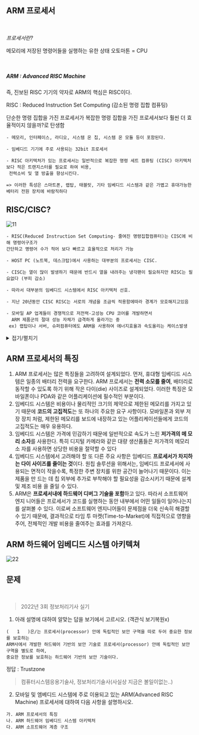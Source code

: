 
## ARM 프로세서

<br>

*프로세서란?*

 메모리에 저장된 명령어들을 실행하는 유한 상태 오토마톤 = CPU

<br>

##### ARM : Advanced RISC Machine

즉, 진보된 RISC 기기의 약자로 ARM의 핵심은 RISC이다.

RISC : Reduced Instruction Set Computing (감소된 명령 집합 컴퓨팅)

단순한 명령 집합을 가진 프로세서가 복잡한 명령 집합을 가진 프로세서보다 훨씬 더 효율적이지 않을까?로 탄생함

```
- 메모리, 인터페이스, 라디오, 시스템 온 칩, 시스템 온 모듈 등이 포함된다.

- 임베디드 기기에 주로 사용되는 32bit 프로세서

- RISC 아키텍처가 있는 프로세서는 일반적으로 복잡한 명령 세트 컴퓨팅 (CISC) 아키텍처보다 적은 트랜지스터를 필요로 하여 비용,
 전력소비 및 열 방출을 향상시킨다.

=> 이러한 특성은 스마트폰, 랩탑, 태블릿, 기타 임베디드 시스템과 같은 가볍고 휴대가능한 베터리 전원 장치에 바람직하다
```
## RISC/CISC?
![11](https://github.com/NoRuTnT/practice/assets/114069644/91e48154-536a-4435-9f1b-b45c087fcbc1)

```
- RISC(Reduced Instruction Set Computing- 줄여진 명령집합컴퓨터)는 CISC에 비해 명령어구조가
간단하고 명령어 수가 적어 보다 빠르고 효율적으로 처리가 가능

- HOST PC (노트북, 데스크탑)에서 사용하는 대부분의 프로세서는 CISC.

- CISC는 열이 많이 발생하기 때문에 반드시 열을 내려주는 냉각팬이 필요하지만 RISC는 필요없다 (부피 감소)

- 따라서 대부분의 임베디드 시스템에서 RISC 아키텍처 선호.

- 지난 20년동안 CISC RISC는 서로의 개념을 조금씩 적용함에따라 경계가 모호해지고있음

- 모바일 AP 업계들이 경쟁적으로 저전력-고성능 CPU 코어를 개발하면서
  ARM 제품군의 절대 성능 자체가 급격하게 올라가는 중
 ex) 랩탑이나 서버, 슈퍼컴퓨터에도 ARM을 사용하여 에너지효율과 속도올리는 케이스발생
```

<details>
<summary>접기/펼치기</summary>

## RISC의 4가지 설계방식
1. **명령어 RISC 프로세서**는 상대적으로 적은 수의 명령어군을 가지고 있다. 이 명령어
군은 한 사이클에 실행될 수 있는 간단한 연산들을 제공한다. 컴파일러와 프로그래머
는 간단한 명령어 몇 개를 조합하여 복잡한 연산들(예를 들어 나눗셈 연산 등)을 구현
한다. 일정한 길이의 명령어는 파이프라인 구현을 가능케 했는데, 이로써 현재의 명령
어를 해독(decode)하면서 다음 명령어를 읽어(fetch)들일 수 있게 되었다. 반면,
**CISC 프로세서**에서는 명령어의 길이가 고정되어 있지 않으며 한 명령어를 실행하는
데 많은 사이클이 소모된다. 
2. 파이프라인 명령어는 파이프라인에 의해 병렬로 실행될 수 있는 작은 단계로 쪼개져
실행된다. 이상적인 파이프라인에서는 한 사이클에 각 명령어를 한 단계씩 앞서 처리
하고, 명령어들은 한 파이프라인 단계에서 해독될 수 있다. **CISC 프로세서와 달리**,
마이크로 코드라 불리는 미니 프로그램에 의해 실행될 어떠한 명령어를 필요로 하지
않는다. 
3. 레지스터 RISC 프로세서는 거대한 레지스터군을 가지고 있으며, 이 레지스터에는
데이터와 주소가 저장될 수 있다. 레지스터들은 모든 데이터 처리 동작을 위해 사용되
는 빠른 로컬 메모리처럼 동작한다. 반면, **CISC 프로세서**는 특정 목적을 위한 전용
레지스터들을 가지고 있다.
4. 로드-스토어(Load-Store) 아키텍처 프로세서는 보통 레지스터 안에 저장되어 있는
데이터를 이용하여 어떤 동작을 수행한다. 메모리에서 레지스터로 데이터를 읽어들일
때에는 로드 명령어를, 레지스터에서 메모리로 데이터를 저장할 때에는 스토어 명령
어를 사용한다. 메모리를 액세스하기 위해서는 비용이 들기 때문에, 메모리를 여러 번
액세스하는 대신, 레지스터 안에 저장되어 있는 데이터를 여러 번 사용하는 식으로,
데이터 처리 동작과 메모리 액세스를 분리하는 것이 좋다.
</details>

## ARM 프로세서의 특징
1. ARM 프로세서는 많은 특징들을 고려하여 설계되었다. 먼저, 휴대형 임베디드 시스템은
일종의 배터리 전력을 요구한다. ARM 프로세서는 **전력 소모를 줄여**, 배터리로 동작할
수 있도록 하기 위해 작은 다이(die) 사이즈로 설계되었다. 이러한 특징은 모바일폰이나
PDA와 같은 어플리케이션에 필수적인 부분이다.
2. 임베디드 시스템은 비용이나 물리적인 크기의 제약으로 제한된 메모리를 가지고 있기
때문에 **코드의 고집적도**는 또 하나의 주요한 요구 사항이다. 모바일폰과 외부 저장 장치
처럼, 제한된 메모리를 보드에 내장하고 있는 어플리케이션들에게 코드의 고집적도는
매우 유용하다.
3.  임베디드 시스템은 가격에 민감하기 때문에 일반적으로 속도가 느린 **저가격의 메
모리 소자**를 사용한다. 특히 디지털 카메라와 같은 대량 생산품들은 저가격의 메모리 소
자를 사용하면 상당한 비용을 절약할 수 있다
4. 임베디드 시스템에서 고려해야 할 또 다른 주요 사항은 임베디드 **프로세서가 차지하는
다이 사이즈를 줄이는 것**이다. 원칩 솔루션을 위해서는, 임베디드 프로세서에 사용되는
면적이 작을수록, 특정한 주변 장치를 위한 공간이 늘어나기 때문이다. 이는 제품을 만
드는 데 칩 외부에 추가로 부착해야 할 필요성을 감소시키기 때문에 설계 및 제조 비용
을 줄일 수 있다.
5. ARM은 **프로세서내에 하드웨어 디버그 기술을 포함**하고 있다. 따라서 소프트웨어 엔지
니어들은 프로세서가 코드를 실행하는 동안 내부에서 어떤 일들이 일어나는지를 살펴볼
수 있다. 이로써 소프트웨어 엔지니어들이 문제점을 더욱 신속히 해결할 수 있기 때문에,
결과적으로 타임 투 마켓(Time-to-Market)에 직접적으로 영향을 주어, 전체적인 개발
비용을 줄여주는 효과를 가져온다.

## ARM 하드웨어 임베디드 시스템 아키텍쳐
![22](https://github.com/jeonseongjae98/cs-study/assets/114069644/df66ce83-ac02-4269-b014-3e3af969c58f)

## 문제

<br>

> 2022년 3회 정보처리기사 실기
1. 아래 설명에 대하여 알맞는 답을 보기에서 고르시오. (객관식 보기복원x)
```
(   1   )은/는 프로세서(processor) 안에 독립적인 보안 구역을 따로 두어 중요한 정보를 보호하는
ARM사에서 개발한 하드웨어 기반의 보안 기술로 프로세서(processor) 안에 독립적인 보안 구역을 별도로 하여,
중요한 정보를 보호하는 하드웨어 기반의 보안 기술이다.
```


정답 : Trustzone
<br>

>컴퓨터시스템응용기술사, 정보처리기술사(사실상 지금은 볼일이없는..)
2. 모바일 및 엠베디드 시스템에 주로 이용되고 있는 ARM(Advanced RISC Machine) 프로세서에 대하여 다음 사항을 설명하시오.

```
가. ARM 프로세서의 특징
나. ARM 하드웨어 임베디드 시스템 아키텍처
다. ARM 소프트웨어 계층 구조
```

